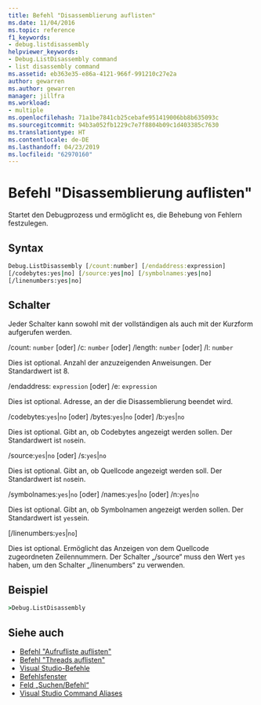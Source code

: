 ```yaml
---
title: Befehl "Disassemblierung auflisten"
ms.date: 11/04/2016
ms.topic: reference
f1_keywords:
- debug.listdisassembly
helpviewer_keywords:
- Debug.ListDisassembly command
- list disassembly command
ms.assetid: eb363e35-e86a-4121-966f-991210c27e2a
author: gewarren
ms.author: gewarren
manager: jillfra
ms.workload:
- multiple
ms.openlocfilehash: 71a1be7841cb25cebafe951419006bb8b635093c
ms.sourcegitcommit: 94b3a052fb1229c7e7f8804b09c1d403385c7630
ms.translationtype: HT
ms.contentlocale: de-DE
ms.lasthandoff: 04/23/2019
ms.locfileid: "62970160"
---
```

# <a name="list-disassembly-command"></a>Befehl "Disassemblierung auflisten"
Startet den Debugprozess und ermöglicht es, die Behebung von Fehlern festzulegen.

## <a name="syntax"></a>Syntax

```cmd
Debug.ListDisassembly [/count:number] [/endaddress:expression]
[/codebytes:yes|no] [/source:yes|no] [/symbolnames:yes|no]
[/linenumbers:yes|no]
```

## <a name="switches"></a>Schalter
 Jeder Schalter kann sowohl mit der vollständigen als auch mit der Kurzform aufgerufen werden.

 /count: `number` [oder] /c: `number` [oder] /length: `number` [oder] /l: `number`

 Dies ist optional. Anzahl der anzuzeigenden Anweisungen. Der Standardwert ist 8.

 /endaddress: `expression` [oder] /e: `expression`

 Dies ist optional. Adresse, an der die Disassemblierung beendet wird.

 /codebytes:`yes`|`no` [oder] /bytes:`yes`|`no` [oder] /b:`yes`|`no`

 Dies ist optional. Gibt an, ob Codebytes angezeigt werden sollen. Der Standardwert ist `no`sein.

 /source:`yes`|`no` [oder] /s:`yes`|`no`

 Dies ist optional. Gibt an, ob Quellcode angezeigt werden soll. Der Standardwert ist `no`sein.

 /symbolnames:`yes`|`no` [oder] /names:`yes`|`no` [oder] /n:`yes`|`no`

 Dies ist optional. Gibt an, ob Symbolnamen angezeigt werden sollen. Der Standardwert ist `yes`sein.

 [/linenumbers:`yes`|`no`]

 Dies ist optional. Ermöglicht das Anzeigen von dem Quellcode zugeordneten Zeilennummern. Der Schalter „/source“ muss den Wert `yes` haben, um den Schalter „/linenumbers“ zu verwenden.

## <a name="example"></a>Beispiel

```cmd
>Debug.ListDisassembly
```

## <a name="see-also"></a>Siehe auch

- [Befehl "Aufrufliste auflisten"](../../ide/reference/list-call-stack-command.md)
- [Befehl "Threads auflisten"](../../ide/reference/list-threads-command.md)
- [Visual Studio-Befehle](../../ide/reference/visual-studio-commands.md)
- [Befehlsfenster](../../ide/reference/command-window.md)
- [Feld „Suchen/Befehl“](../../ide/find-command-box.md)
- [Visual Studio Command Aliases](../../ide/reference/visual-studio-command-aliases.md)